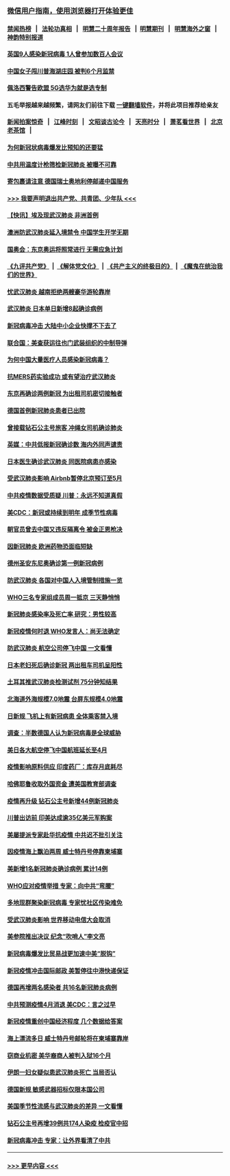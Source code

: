 ### [微信用户指南，使用浏览器打开体验更佳](https://github.com/gfw-breaker/banned-news1/blob/master/indexes/wechat-guide.md?t=0)
#### [禁闻热榜](热点新闻.md?t=0)  &nbsp;&nbsp;|&nbsp;&nbsp; [法轮功真相](https://github.com/gfw-breaker/truth/blob/master/README.md?t=0) &nbsp;&nbsp;|&nbsp;&nbsp; [明慧二十周年报告](https://github.com/gfw-breaker/mh-reports/blob/master/README.md?t=0) &nbsp;&nbsp;|&nbsp;&nbsp;[明慧期刊](https://github.com/gfw-breaker/mh-qikan) &nbsp;&nbsp;|&nbsp;&nbsp; [明慧海外之窗](https://github.com/gfw-breaker/mh-news/blob/master/README.md?t=0) &nbsp;&nbsp;|&nbsp;&nbsp; [神韵特别报道](https://github.com/gfw-breaker/mh-news/blob/master/shenyun.md?t=0)
#### [英国9人感染新冠病毒 1人曾参加数百人会议](../pages/nsc418/n11869987.md?t=02150833) 
#### [中国女子闯川普海湖庄园 被判6个月监禁](../pages/nsc418/n11869919.md?t=02150833) 
#### [佩洛西警告欧盟 5G选华为就是选专制](../pages/nsc418/n11869898.md?t=02150833) 
#### 五毛举报越来越频繁，请网友们前往下载 [一键翻墙软件](https://github.com/gfw-breaker/ssr-accounts)，并将此项目推荐给亲友
#### [新闻拍案惊奇](https://github.com/gfw-breaker/banned-news1/blob/master/pages/link4.md) &nbsp;&nbsp;|&nbsp;&nbsp; [江峰时刻](https://github.com/gfw-breaker/banned-news1/blob/master/pages/link4.md) &nbsp;&nbsp;|&nbsp;&nbsp; [文昭谈古论今](https://github.com/gfw-breaker/banned-news1/blob/master/pages/link4.md) &nbsp;&nbsp;|&nbsp;&nbsp; [天亮时分](https://github.com/gfw-breaker/banned-news1/blob/master/pages/link4.md) &nbsp;&nbsp;|&nbsp;&nbsp; [萧茗看世界](https://github.com/gfw-breaker/banned-news1/blob/master/pages/link4.md) &nbsp;&nbsp;|&nbsp;&nbsp; [北京老茶馆](https://github.com/gfw-breaker/banned-news1/blob/master/pages/link4.md) &nbsp;&nbsp;|&nbsp;&nbsp; 
#### [为何新冠状病毒爆发比预知的还要猛](../pages/nsc418/n11869828.md?t=02150833) 
#### [中共用温度计枪筛检新冠肺炎 被曝不可靠](../pages/nsc418/n11869707.md?t=02150833) 
#### [寄包裹请注意 德国瑞士奥地利停邮递中国服务](../pages/nsc418/n11869727.md?t=02150833) 
#### [>>> 我要声明退出共产党、共青团、少年队 <<<](https://github.com/begood0513/goodnews/blob/master/quit/letter.md) 
#### [【快讯】埃及现武汉肺炎 非洲首例](../pages/nsc418/n11869766.md?t=02150833) 
#### [澳洲防武汉肺炎延入境禁令 中国学生开学无期](../pages/nsc418/n11869546.md?t=02150833) 
#### [国奥会：东京奥运将照常进行 无需应急计划](../pages/nsc418/n11869422.md?t=02150833) 
#### [《九评共产党》](https://github.com/begood0513/9ping.md/blob/master/README.md) &nbsp;|&nbsp; [《解体党文化》](../../../../jtdwh.md/blob/master/README.md)  &nbsp;|&nbsp; [《共产主义的终极目的》](../../../../gczydzjmd.md/blob/master/README.md) &nbsp;|&nbsp; [《魔鬼在统治我们的世界》](../../../../mgztzwmdsj.md/blob/master/README.md) 
#### [忧武汉肺炎 越南拒绝两艘豪华游轮靠岸](../pages/nsc418/n11867444.md?t=02150833) 
#### [武汉肺炎 日本单日新增8起确诊病例](../pages/nsc418/n11869272.md?t=02150833) 
#### [新冠病毒冲击 大陆中小企业快撑不下去了](../pages/nsc418/n11869259.md?t=02150833) 
#### [联合国：美查获运往也门武装组织的中制导弹](../pages/nsc418/n11868677.md?t=02150833) 
#### [为何中国大量医疗人员感染新冠病毒？](../pages/nsc418/n11869001.md?t=02150833) 
#### [抗MERS药实验成功 或有望治疗武汉肺炎](../pages/nsc418/n11868912.md?t=02150833) 
#### [东京再确诊两例新冠 为出租司机密切接触者](../pages/nsc418/n11868770.md?t=02150833) 
#### [德国首例新冠肺炎患者已出院](../pages/nsc418/n11868714.md?t=02150833) 
#### [曾接载钻石公主号旅客 冲绳女司机确诊肺炎](../pages/nsc418/n11868610.md?t=02150833) 
#### [英媒：中共低报新冠确诊数 海内外同声谴责](../pages/nsc418/n11867421.md?t=02150833) 
#### [日本医生确诊武汉肺炎 同医院病患亦感染](../pages/nsc418/n11867779.md?t=02150833) 
#### [受武汉肺炎影响 Airbnb暂停北京预订至5月](../pages/nsc418/n11867428.md?t=02150833) 
#### [中共疫情数据受质疑 川普：永远不知道真假](../pages/nsc418/n11867195.md?t=02150833) 
#### [美CDC：新冠或持续到明年 成季节性病毒](../pages/nsc418/n11867279.md?t=02150833) 
#### [朝官员曾去中国又违反隔离令 被金正恩枪决](../pages/nsc418/n11867087.md?t=02150833) 
#### [因新冠肺炎 欧洲药物恐面临短缺](../pages/nsc418/n11867036.md?t=02150833) 
#### [德州圣安东尼奥确诊第一例新冠病例](../pages/nsc418/n11867194.md?t=02150833) 
#### [防武汉肺炎 各国对中国人入境管制措施一览](../pages/nsc418/n11838726.md?t=02150833) 
#### [WHO三名专家组成员周一抵京 三天静悄悄](../pages/nsc418/n11866947.md?t=02150833) 
#### [新冠肺炎感染率及死亡率 研究：男性较高](../pages/nsc418/n11866956.md?t=02150833) 
#### [新冠疫情何时退 WHO发言人：尚无法确定](../pages/nsc418/n11866864.md?t=02150833) 
#### [防武汉肺炎 航空公司停飞中国 一文看懂](../pages/nsc418/n11866800.md?t=02150833) 
#### [日本老妇死后确诊新冠 两出租车司机呈阳性](../pages/nsc418/n11866755.md?t=02150833) 
#### [土耳其推武汉肺炎检测试剂 75分钟知结果](../pages/nsc418/n11866520.md?t=02150833) 
#### [北海道外海规模7.0地震 台屏东规模4.0地震](../pages/nsc418/n11866262.md?t=02150833) 
#### [日新规 飞机上有新冠病患 全体乘客禁入境](../pages/nsc418/n11866233.md?t=02150833) 
#### [调查：半数德国人认为新冠病毒是全球威胁](../pages/nsc418/n11866687.md?t=02150833) 
#### [美日各大航空停飞中国航班延长至4月](../pages/nsc418/n11865980.md?t=02150833) 
#### [疫情影响原料供应 印度药厂：库存月底耗尽](../pages/nsc418/n11865151.md?t=02150833) 
#### [哈佛耶鲁收取外国资金 遭美国教育部调查](../pages/nsc418/n11864950.md?t=02150833) 
#### [疫情再升级 钻石公主号新增44例新冠肺炎](../pages/nsc418/n11865033.md?t=02150833) 
#### [川普出访前 印美达成逾35亿美元军购案](../pages/nsc418/n11865444.md?t=02150833) 
#### [美屡提派专家赴华抗疫情 中共迟不批引关注](../pages/nsc418/n11864719.md?t=02150833) 
#### [因疫情海上飘泊两周 威士特丹号停靠柬埔寨](../pages/nsc418/n11865007.md?t=02150833) 
#### [美新增1名新冠肺炎确诊病例 累计14例](../pages/nsc418/n11864893.md?t=02150833) 
#### [WHO应对疫情举措 专家：向中共“弯腰”](../pages/nsc418/n11864727.md?t=02150833) 
#### [多地现群聚染新冠病毒 专家忧社区传染难免](../pages/nsc418/n11864715.md?t=02150833) 
#### [受武汉肺炎影响 世界移动电信大会取消](../pages/nsc418/n11864629.md?t=02150833) 
#### [美参院推出决议 纪念“吹哨人”李文亮](../pages/nsc418/n11863852.md?t=02150833) 
#### [新冠病毒爆发比贸易战更加速中美“脱钩”](../pages/nsc418/n11864470.md?t=02150833) 
#### [新冠疫情冲击国际邮政 美暂停往中港快递保证](../pages/nsc418/n11864207.md?t=02150833) 
#### [德国再增两名感染者 共16名新冠肺炎病例](../pages/nsc418/n11864293.md?t=02150833) 
#### [中共预测疫情4月消退 美CDC：言之过早](../pages/nsc418/n11864310.md?t=02150833) 
#### [新冠疫情重创中国经济程度 几个数据给答案](../pages/nsc418/n11864203.md?t=02150833) 
#### [海上漂流多日 威士特丹号邮轮将在柬埔寨靠岸](../pages/nsc418/n11864029.md?t=02150833) 
#### [窃商业机密 美华裔商人被判入狱16个月](../pages/nsc418/n11863911.md?t=02150833) 
#### [伊朗一妇女疑似患武汉肺炎死亡 当局否认](../pages/nsc418/n11863650.md?t=02150833) 
#### [德国新规 敏感武器招标仅限本国公司](../pages/nsc418/n11863509.md?t=02150833) 
#### [美国季节性流感与武汉肺炎的差异 一文看懂](../pages/nsc418/n11862428.md?t=02150833) 
#### [钻石公主号再增39例共174人染疫 检疫官中招](../pages/nsc418/n11862422.md?t=02150833) 
#### [新冠病毒冲击 专家：让外界看清了中共](../pages/nsc418/n11862280.md?t=02150833) 

----
#### [ >>> 更早内容 <<< ](../indexes/nsc418-earlier.md)
